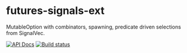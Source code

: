 # futures-signals-ext
MutableOption with combinators, spawning, predicate driven selections from SignalVec.

[![API Docs](https://docs.rs/futures-signals-ext/badge.svg)](https://docs.rs/futures-signals-ext)
[![Build status](https://github.com/martin-kolarik/futures-signals-ext/workflows/Build%20and%20test/badge.svg)](https://github.com/martin-kolarik/futures-signals-ext/actions)
